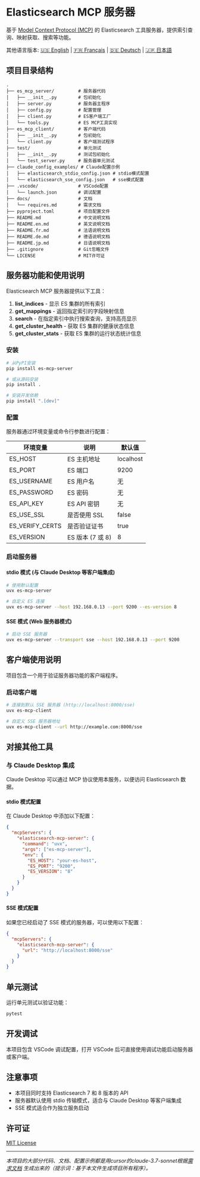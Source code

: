 # Elasticsearch MCP 服务器

基于 [Model Context Protocol (MCP)](https://github.com/modelcontextprotocol/python-sdk) 的 Elasticsearch 工具服务器，提供索引查询、映射获取、搜索等功能。

其他语言版本: [🇺🇸 English](./README.en.md) | [🇫🇷 Français](./README.fr.md) | [🇩🇪 Deutsch](./README.de.md) | [🇯🇵 日本語](./README.jp.md)

## 项目目录结构

```
.
├── es_mcp_server/         # 服务器代码
│   ├── __init__.py        # 包初始化
│   ├── server.py          # 服务器主程序
│   ├── config.py          # 配置管理
│   ├── client.py          # ES客户端工厂
│   └── tools.py           # ES MCP工具实现
├── es_mcp_client/         # 客户端代码
│   ├── __init__.py        # 包初始化
│   └── client.py          # 客户端测试程序
├── test/                  # 单元测试
│   ├── __init__.py        # 测试包初始化
│   └── test_server.py     # 服务器单元测试
├── claude_config_examples/ # Claude配置示例
│   ├── elasticsearch_stdio_config.json # stdio模式配置
│   └── elasticsearch_sse_config.json   # sse模式配置
├── .vscode/               # VSCode配置
│   └── launch.json        # 调试配置
├── docs/                  # 文档
│   └── requires.md        # 需求文档
├── pyproject.toml         # 项目配置文件
├── README.md              # 中文说明文档
├── README.en.md           # 英文说明文档
├── README.fr.md           # 法语说明文档
├── README.de.md           # 德语说明文档
├── README.jp.md           # 日语说明文档
├── .gitignore             # Git忽略文件
└── LICENSE                # MIT许可证
```

## 服务器功能和使用说明

Elasticsearch MCP 服务器提供以下工具：

1. **list_indices** - 显示 ES 集群的所有索引
2. **get_mappings** - 返回指定索引的字段映射信息
3. **search** - 在指定索引中执行搜索查询，支持高亮显示
4. **get_cluster_health** - 获取 ES 集群的健康状态信息
5. **get_cluster_stats** - 获取 ES 集群的运行状态统计信息

### 安装

```bash
# 从PyPI安装
pip install es-mcp-server

# 或从源码安装
pip install .

# 安装开发依赖
pip install ".[dev]"
```

### 配置 

服务器通过环境变量或命令行参数进行配置：

| 环境变量 | 说明 | 默认值 |
|----------|------|--------|
| ES_HOST | ES 主机地址 | localhost |
| ES_PORT | ES 端口 | 9200 |
| ES_USERNAME | ES 用户名 | 无 |
| ES_PASSWORD | ES 密码 | 无 |
| ES_API_KEY | ES API 密钥 | 无 |
| ES_USE_SSL | 是否使用 SSL | false |
| ES_VERIFY_CERTS | 是否验证证书 | true |
| ES_VERSION | ES 版本 (7 或 8) | 8 |

### 启动服务器

#### stdio 模式 (与 Claude Desktop 等客户端集成)

```bash
# 使用默认配置
uvx es-mcp-server

# 自定义 ES 连接
uvx es-mcp-server --host 192.168.0.13 --port 9200 --es-version 8
```

#### SSE 模式 (Web 服务器模式)

```bash
# 启动 SSE 服务器
uvx es-mcp-server --transport sse --host 192.168.0.13 --port 9200
```

## 客户端使用说明

项目包含一个用于验证服务器功能的客户端程序。

### 启动客户端

```bash
# 连接到默认 SSE 服务器 (http://localhost:8000/sse)
uvx es-mcp-client

# 自定义 SSE 服务器地址
uvx es-mcp-client --url http://example.com:8000/sse
```

## 对接其他工具

### 与 Claude Desktop 集成

Claude Desktop 可以通过 MCP 协议使用本服务，以便访问 Elasticsearch 数据。

#### stdio 模式配置

在 Claude Desktop 中添加以下配置：

```json
{
  "mcpServers": {
    "elasticsearch-mcp-server": {
      "command": "uvx",
      "args": ["es-mcp-server"],
      "env": {
        "ES_HOST": "your-es-host",
        "ES_PORT": "9200",
        "ES_VERSION": "8"
      }
    }
  }
}
```

#### SSE 模式配置

如果您已经启动了 SSE 模式的服务器，可以使用以下配置：

```json
{
  "mcpServers": {
    "elasticsearch-mcp-server": {
      "url": "http://localhost:8000/sse"
    }
  }
}
```

## 单元测试

运行单元测试以验证功能：

```bash
pytest
```

## 开发调试

本项目包含 VSCode 调试配置，打开 VSCode 后可直接使用调试功能启动服务器或客户端。

## 注意事项

- 本项目同时支持 Elasticsearch 7 和 8 版本的 API
- 服务器默认使用 stdio 传输模式，适合与 Claude Desktop 等客户端集成
- SSE 模式适合作为独立服务启动

## 许可证

[MIT License](./LICENSE)

---

*本项目的大部分代码、文档、配置示例都是用cursor的claude-3.7-sonnet根据[需求文档](/docs/requires.md) 生成出来的（提示词：基于本文件生成项目所有程序）。* 